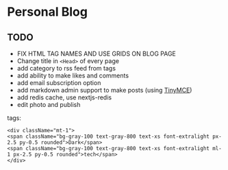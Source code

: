 # Personal Blog

## TODO

- FIX HTML TAG NAMES AND USE GRIDS ON BLOG PAGE
- Change title in `<Head>` of every page
- add category to rss feed from tags
- add ability to make likes and comments
- add email subscription option
- add markdown admin support to make posts (using [TinyMCE](https://www.tiny.cloud/docs/tinymce/6/basic-setup/))
- add redis cache, use nextjs-redis
- edit photo and publish

tags:
```
<div className="mt-1">
<span className="bg-gray-100 text-gray-800 text-xs font-extralight px-2.5 py-0.5 rounded">Dark</span>
<span className="bg-gray-100 text-gray-800 text-xs font-extralight ml-1 px-2.5 py-0.5 rounded">tech</span>
</div>
```